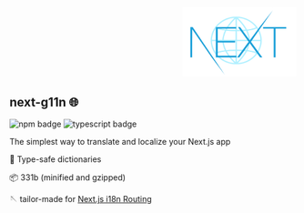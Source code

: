 <div align="right">
  <img src="next-g11n.png" alt="next-g11n logo" width="200"/>
</div>

## next-g11n 🌐

![npm badge](https://img.shields.io/npm/v/next-g11n?color=%23df0000&style=flat-square)
![typescript badge](https://img.shields.io/npm/types/next-g11n)

The simplest way to translate and localize your Next.js app

👮 Type-safe dictionaries

📦 331b (minified and gzipped)

🪡 tailor-made for [Next.js i18n Routing](https://nextjs.org/docs/advanced-features/i18n-routing)
